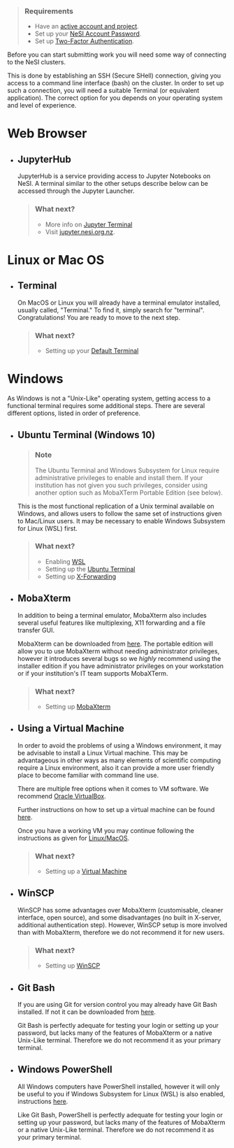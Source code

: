 > ### Requirements
>
> -   Have an [active account and
>     project](https://support.nesi.org.nz/hc/en-gb/sections/360000196195-Accounts-Projects).
> -   Set up your [NeSI Account
>     Password](https://support.nesi.org.nz/hc/en-gb/articles/360000335995).
> -   Set up [Two-Factor
>     Authentication](https://support.nesi.org.nz/hc/en-gb/articles/360000203075).

Before you can start submitting work you will need some way of
connecting to the NeSI clusters.

This is done by establishing an SSH (Secure SHell) connection, giving
you access to a command line interface (bash) on the cluster. In order
to set up such a connection, you will need a suitable Terminal (or
equivalent application). The correct option for you depends on your
operating system and level of experience.

# Web Browser

-   ## JupyterHub

    JupyterHub is a service providing access to Jupyter Notebooks on
    NeSI. A terminal similar to the other setups describe below can be
    accessed through the Jupyter Launcher.  
      

    > ### What next?
    >
    > -   More info on [Jupyter
    >     Terminal](https://support.nesi.org.nz/hc/en-gb/articles/360001555615#jupyter-term)
    > -   Visit [jupyter.nesi.org.nz](https://jupyter.nesi.org.nz/hub/).

# Linux or Mac OS

-   ## Terminal

    On MacOS or Linux you will already have a terminal emulator
    installed, usually called, "Terminal." To find it, simply search for
    "terminal".  
    Congratulations! You are ready to move to the next step.

    > ### What next?
    >
    > -   Setting up your [Default
    >     Terminal](https://support.nesi.org.nz/hc/en-gb/articles/360000625535)

# Windows

As Windows is not a "Unix-Like" operating system, getting access to a
functional terminal requires some additional steps. There are several
different options, listed in order of preference.

-   ## Ubuntu Terminal (Windows 10)

    > ### Note
    >
    > The Ubuntu Terminal and Windows Subsystem for Linux require
    > administrative privileges to enable and install them. If your
    > institution has not given you such privileges, consider using
    > another option such as MobaXTerm Portable Edition (see below).

    This is the most functional replication of a Unix terminal available
    on Windows, and allows users to follow the same set of instructions
    given to Mac/Linux users. It may be necessary to enable Windows
    Subsystem for Linux (WSL) first.

    > ### What next?
    >
    > -   Enabling
    >     [WSL](https://support.nesi.org.nz/hc/en-gb/articles/360001075575)
    > -   Setting up the [Ubuntu
    >     Terminal](https://support.nesi.org.nz/hc/en-gb/articles/360001050575)
    > -   Setting up
    >     [X-Forwarding](https://support.nesi.org.nz/hc/en-gb/articles/4407442866703)

-   ## MobaXterm

    In addition to being a terminal emulator, MobaXterm also includes
    several useful features like multiplexing, X11 forwarding and a file
    transfer GUI.

    MobaXterm can be downloaded from
    [here](https://mobaxterm.mobatek.net/download-home-edition.html).
    The portable edition will allow you to use MobaXterm without needing
    administrator privileges, however it introduces several bugs so we
    *highly* recommend using the installer edition if you have
    administrator privileges on your workstation or if your
    institution's IT team supports MobaXTerm.

    > ### What next?
    >
    > -   Setting up
    >     [MobaXterm](https://support.nesi.org.nz/hc/en-gb/articles/360000624696)

-   ## Using a Virtual Machine

    In order to avoid the problems of using a Windows environment, it
    may be advisable to install a Linux Virtual machine. This may be
    advantageous in other ways as many elements of scientific computing
    require a Linux environment, also it can provide a more user
    friendly place to become familiar with command line use.

    There are multiple free options when it comes to VM software. We
    recommend [Oracle
    VirtualBox](https://www.virtualbox.org/wiki/Downloads).

    Further instructions on how to set up a virtual machine can be found
    [here](https://blog.storagecraft.com/the-dead-simple-guide-to-installing-a-linux-virtual-machine-on-windows/).

    Once you have a working VM you may continue following the
    instructions as given for
    [Linux/MacOS](#h_c1bbd761-1133-499b-a61a-57b9c4320a1a).

    > ### What next?
    >
    > -   Setting up a [Virtual
    >     Machine](https://blog.storagecraft.com/the-dead-simple-guide-to-installing-a-linux-virtual-machine-on-windows/)

-   ## WinSCP

    WinSCP has some advantages over MobaXterm (customisable, cleaner
    interface, open source), and some disadvantages (no built in
    X-server, additional authentication step). However, WinSCP setup is
    more involved than with MobaXterm, therefore we do not recommend it
    for new users.

    > ### What next?
    >
    > -   Setting up
    >     [WinSCP](https://support.nesi.org.nz/hc/en-gb/articles/360000584256)

-   ## Git Bash

    If you are using Git for version control you may already have Git
    Bash installed. If not it can be downloaded
    from [here](https://git-scm.com/downloads).

    Git Bash is perfectly adequate for testing your login or setting up
    your password, but lacks many of the features of MobaXterm or a
    native Unix-Like terminal. Therefore we do not recommend it as your
    primary terminal.

-   ## Windows PowerShell

    All Windows computers have PowerShell installed, however it will
    only be useful to you if Windows Subsystem for Linux (WSL) is also
    enabled, instructions
    [here](https://support.nesi.org.nz/hc/en-gb/articles/360001075575).

    Like Git Bash, PowerShell is perfectly adequate for testing your
    login or setting up your password, but lacks many of the features of
    MobaXterm or a native Unix-Like terminal. Therefore we do not
    recommend it as your primary terminal.
